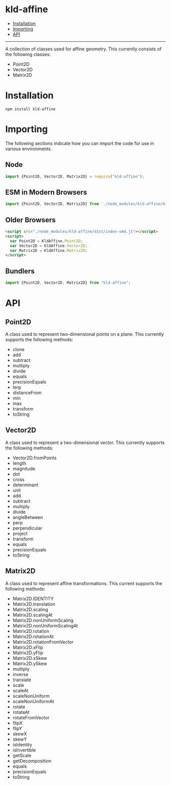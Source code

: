 # kld-affine

- [Installation](#installation)
- [Importing](#importing)
- [API](#api)

---

A collection of classes used for affine geometry. This currently consists of the following classes:

* Point2D
* Vector2D
* Matrix2D

# Installation

```
npm install kld-affine
```

# Importing

The following sections indicate how you can import the code for use in various environments.

## Node

```javascript
import {Point2D, Vector2D, Matrix2D} = require("kld-affine");
```

## ESM in Modern Browsers

```javascript
import {Point2D, Vector2D, Matrix2D} from './node_modules/kld-affine/dist/index-esm.js';
```

## Older Browsers

```html
<script src="./node_modules/kld-affine/dist/index-umd.js"></script>
<script>
  var Point2D = KldAffine.Point2D;
  var Vector2D = KldAffine.Vector2D;
  var Matrix2D = KldAffine.Matrix2D;
</script>
```

## Bundlers

```javascript
import {Point2D, Vector2D, Matrix2D} from "kld-affine";
```

# API

## Point2D

A class used to represent two-dimensional points on a plane. This currently supports the following methods:

* clone
* add
* subtract
* multiply
* divide
* equals
* precisionEquals
* lerp
* distanceFrom
* min
* max
* transform
* toString

## Vector2D

A class used to represent a two-dimensional vector. This currently supports the following methods:

* Vector2D.fromPoints
* length
* magnitude
* dot
* cross
* determinant
* unit
* add
* subtract
* multiply
* divide
* angleBetween
* perp
* perpendicular
* project
* transform
* equals
* precisionEquals
* toString

## Matrix2D

A class used to represent affine transformations. This current supports the following methods:

* Matrix2D.IDENTITY
* Matrix2D.translation
* Matrix2D.scaling
* Matrix2D.scalingAt
* Matrix2D.nonUniformScaling
* Matrix2D.nonUniformScalingAt
* Matrix2D.rotation
* Matrix2D.rotationAt
* Matrix2D.rotationFromVector
* Matrix2D.xFlip
* Matrix2D.yFlip
* Matrix2D.xSkew
* Matrix2D.ySkew
* multiply
* inverse
* translate
* scale
* scaleAt
* scaleNonUniform
* scaleNonUniformAt
* rotate
* rotateAt
* rotateFromVector
* flipX
* flipY
* skewX
* skewY
* isIdentity
* isInvertible
* getScale
* getDecomposition
* equals
* precisionEquals
* toString
